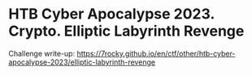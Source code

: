 # HTB Cyber Apocalypse 2023. Crypto. Elliptic Labyrinth Revenge

Challenge write-up: https://7rocky.github.io/en/ctf/other/htb-cyber-apocalypse-2023/elliptic-labyrinth-revenge
